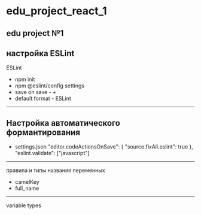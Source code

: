 # edu_project_react_1
edu project №1
--------------------------------------------------------------------------------------------------------------
настройка ESLint
--------------------------------------------------------------------------------------------------------------
ESLint
  - npm init
  - npm @eslint/config
settings
  - save on save - +
  - default format - ESLint

  ----------------------------------------------------------------------------------------------------------
  Настройка автоматического формантирования
  ---------------------------------------------------------------------------------------------------------
  - settings.json
          "editor.codeActionsOnSave": {
      		"source.fixAll.eslint": true 
      	},
      	"eslint.validate": ["javascript"]
----------------------------------------------------------------------------------------------------------
правила и типы названия переменных
- camelKey
- full_name
--------------------------------------------------------------------------------------------------------
variable
types
